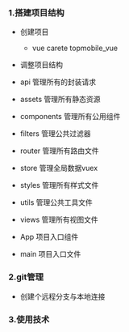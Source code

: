 ### 1.搭建项目结构

- 创建项目 
  - vue carete topmobile_vue

-  调整项目结构
  - api                   管理所有的封装请求
  - assets             管理所有静态资源
  - components  管理所有公用组件
  - filters              管理公共过滤器
  - router             管理所有路由文件
  - store               管理全局数据vuex
  - styles              管理所有样式文件
  - utils                管理公共工具文件
  - views              管理所有视图文件
  - App                 项目入口组件
  - main               项目入口文件

### 2.git管理

- 创建个远程分支与本地连接

### 3.使用技术



